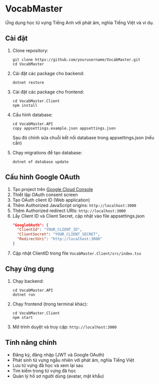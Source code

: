 # VocabMaster

Ứng dụng học từ vựng Tiếng Anh với phát âm, nghĩa Tiếng Việt và ví dụ.

## Cài đặt

1. Clone repository:
   ```
   git clone https://github.com/yourusername/VocabMaster.git
   cd VocabMaster
   ```

2. Cài đặt các package cho backend:
   ```
   dotnet restore
   ```

3. Cài đặt các package cho frontend:
   ```
   cd VocabMaster.Client
   npm install
   ```

4. Cấu hình database:
   ```
   cd VocabMaster.API
   copy appsettings.example.json appsettings.json
   ```
   Sau đó chỉnh sửa chuỗi kết nối database trong appsettings.json (nếu cần)

5. Chạy migrations để tạo database:
   ```
   dotnet ef database update
   ```

## Cấu hình Google OAuth

1. Tạo project trên [Google Cloud Console](https://console.cloud.google.com/)
2. Thiết lập OAuth consent screen
3. Tạo OAuth client ID (Web application)
4. Thêm Authorized JavaScript origins: `http://localhost:3000`
5. Thêm Authorized redirect URIs: `http://localhost:3000`
6. Lấy Client ID và Client Secret, cập nhật vào file appsettings.json
   ```json
   "GoogleOAuth": {
     "ClientId": "YOUR_CLIENT_ID",
     "ClientSecret": "YOUR_CLIENT_SECRET",
     "RedirectUri": "http://localhost:3000"
   }
   ```
7. Cập nhật ClientID trong file `VocabMaster.Client/src/index.tsx`

## Chạy ứng dụng

1. Chạy backend:
   ```
   cd VocabMaster.API
   dotnet run
   ```

2. Chạy frontend (trong terminal khác):
   ```
   cd VocabMaster.Client
   npm start
   ```

3. Mở trình duyệt và truy cập: `http://localhost:3000`

## Tính năng chính

- Đăng ký, đăng nhập (JWT và Google OAuth)
- Phát sinh từ vựng ngẫu nhiên với phát âm, nghĩa Tiếng Việt
- Lưu từ vựng đã học và xem lại sau
- Tìm kiếm trong từ vựng đã học
- Quản lý hồ sơ người dùng (avatar, mật khẩu)
